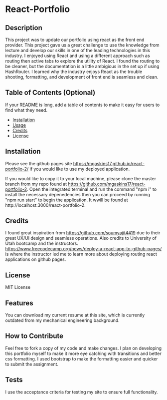 # React-Portfolio

## Description

This project was to update our portfolio using react as the front end provider. This project gave us a great challenge to use the knowledge from lecture and develop our skills in one of the leading technologies in this industry. I enjoyed
using React and using a different approach such as routing then active tabs to explore the utility of React. I found the routing to be cleaner, but the documentation is a little ambigious in the set up if using HashRouter. I learned why
the industry enjoys React as the trouble shooting, formatting, and development of front end is seamless and clean.

## Table of Contents (Optional)

If your README is long, add a table of contents to make it easy for users to find what they need.

- [Installation](#installation)
- [Usage](#usage)
- [Credits](#credits)
- [License](#license)

## Installation

Please see the github pages site https://mgaskins17.github.io/react-portfolio-2/ if you would like to use my deployed application.

If you would like to copy it to your local machine, please clone the master branch from my repo found at https://github.com/mgaskins17/react-portfolio-2. Open the integrated terminal and run the command "npm i" to install the necessary depenedencies then
you can proceed by running "npm run start" to begin the application. It wwill be found at http://localhost:3000/react-portfolio-2.

## Credits

I found great inspiration from https://github.com/soumyajit4419 due to their great UX/UI design and seamless operations. 
Also credits to University of Utah bootcamp and the instructors. 
https://www.freecodecamp.org/news/deploy-a-react-app-to-github-pages/ is where the instructor led me to learn more about deploying routing react applications on github pages.

## License

MIT License

## Features

You can download my current resume at this site, which is currently outdated from my mechanical engineering background. 

## How to Contribute

Feel free to fork a copy of my code and make changes. I plan on developing this portfolio myself to make it more eye catching with transitions and better css formatting.
I used bootstrap to make the formatting easier and quicker to submit the assignment.

## Tests

I use the acceptance criteria for testing my site to ensure full functionality.
